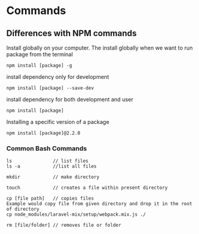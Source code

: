 # Commands

## Differences with NPM commands

Install globally on your computer. The install globally when we want to run package from the terminal 

```
npm install [package] -g
```

install dependency only for development

```
npm install [package] --save-dev
```

install dependency for both development and user

```text
npm install [package] 
```

Installing a specific version of a package

```text
npm install [package]@2.2.0
```

### Common Bash Commands

```text
ls               // list files
ls -a            //list all files

mkdir            // make directory

touch            // creates a file within present directory

cp [file path]   // copies files
Example would copy file from given directory and drop it in the root of directory
cp node_modules/laravel-mix/setup/webpack.mix.js ./

rm [file/folder] // removes file or folder

```



